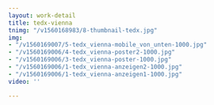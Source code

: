 ```yaml
---
layout: work-detail
title: tedx-vienna
tnimg: "/v1560168983/8-thumbnail-tedx.jpg"
img:
- "/v1560169007/5-tedx_vienna-mobile_von_unten-1000.jpg"
- "/v1560169006/4-tedx_vienna-poster2-1000.jpg"
- "/v1560169006/3-tedx_vienna-poster-1000.jpg"
- "/v1560169006/1-tedx_vienna-anzeigen2-1000.jpg"
- "/v1560169006/1-tedx_vienna-anzeigen1-1000.jpg"
video: ''

---
```

